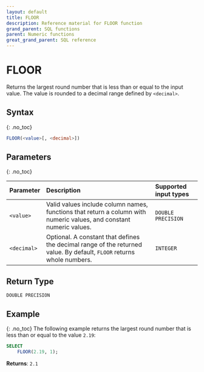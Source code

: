 ```yaml
---
layout: default
title: FLOOR
description: Reference material for FLOOR function
grand_parent: SQL functions
parent: Numeric functions
great_grand_parent: SQL reference
---
```


# FLOOR

Returns the largest round number that is less than or equal to the input value. The value is rounded to a decimal range defined by `<decimal>`.

## Syntax
{: .no_toc}

```sql
FLOOR(<value>[, <decimal>])
```
## Parameters 
{: .no_toc}

| Parameter | Description                                                                                                                   | Supported input types | 
| :--------- | :----------------------------------------------------------------------------------------------------------------------------- |:-----|
| `<value>`   | Valid values include column names, functions that return a column with numeric values, and constant numeric values.           | `DOUBLE PRECISION` |
| `<decimal>`   | Optional. A constant that defines the decimal range of the returned value. By default, `FLOOR` returns whole numbers.  | `INTEGER` |

## Return Type
`DOUBLE PRECISION` 

## Example
{: .no_toc}
The following example returns the largest round number that is less than or equal to the value `2.19`: 
```sql
SELECT
    FLOOR(2.19, 1);
```

**Returns**: `2.1`
